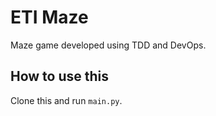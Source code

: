 # ETI Maze

Maze game developed using TDD and DevOps.

## How to use this

Clone this and run `main.py`.
